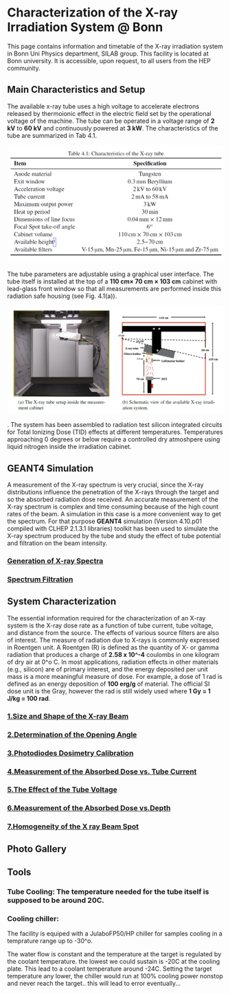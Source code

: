 # Characterization of the X-ray Irradiation System @ Bonn
This page contains information and timetable of the X-ray irradiation system in Bonn Uni Physics department, SILAB group. This facility is located at Bonn university. It is accessible, upon request, to all users from the HEP community.
## Main Characteristics and Setup
The available x-ray tube uses a high voltage to accelerate electrons released by thermoionic effect in the electric field set by the operational voltage of the machine. The tube can be operated in a voltage range of **2 kV** to **60 kV** and continuously powered at **3 kW**. The characteristics of the tube are summarized in Tab 4.1.<p align="center"><img src="https://github.com/ahmedqamesh/Xray_Irradiation_System_Bonn/blob/master/images/tablexray.png" width = 600 title=""></p>The tube parameters are adjustable using a graphical user interface. The tube itself is installed at the top of a **110 cm× 70 cm × 103 cm** cabinet with lead-glass front window so that all measurements are performed inside this radiation safe housing (see Fig. 4.1(a)).<p align="center"><img src="https://github.com/ahmedqamesh/Xray_Irradiation_System_Bonn/blob/master/images/tablexraycabinet.png" width = 700 title=""></p>.
The system has been assembled to radiation test silicon integrated circuits for Total Ionizing Dose (TID) effects at different temperatures. Temperatures approaching 0 degrees or below require a controlled dry atmoshpere using liquid nitrogen inside the irradiation cabinet.
## GEANT4 Simulation
A measurement of the X-ray spectrum is very crucial, since the X-ray distributions influence the penetration of the X-rays through the target and so the absorbed radiation dose received. An accurate measurement of the X-ray spectrum is complex and time consuming because of the high count rates of the beam. A simulation in this case is a more convenient way to get the spectrum. For that purpose **GEANT4** simulation (Version 4.10.p01 compiled with CLHEP 2.1.3.1 libraries) toolkit has been
used to simulate the X-ray spectrum produced by the tube and study the effect of tube potential and
filtration on the beam intensity.
### [Generation of X-ray Spectra](https://github.com/ahmedqamesh/Xray_Irradiation_System_Bonn/edit/master/README.md)
### [Spectrum Filtration](https://github.com/ahmedqamesh/Xray_Irradiation_System_Bonn/edit/master/README.md)

## System Characterization
The essential information required for the characterization of an X-ray system is the X-ray dose rate as a function of tube current, tube voltage, and distance from the source. The effects of various source filters are also of interest. The measure of radiation due to X-rays is commonly expressed in Roentgen unit. A Roentgen (R) is defined as the quantity of X- or gamma radiation that produces a charge of **2.58 x 10^-4** coulombs in one kilogram of dry air at 0^o C. In most applications, radiation effects in other materials (e.g., silicon) are of primary interest, and the energy deposited per unit mass is a more meaningful measure of dose. For example, a dose of 1 rad is defined as an energy deposition of **100 erg/g** of material. The official SI dose unit is the Gray, however the rad is still widely used where **1 Gy = 1 J/kg = 100 rad**.
### [1.Size and Shape of the X-ray Beam](https://github.com/ahmedqamesh/Xray_Irradiation_System_Bonn/wiki/1.Size-and-Shape-of-the-X-ray-Beam)
### [2.Determination of the Opening Angle](https://github.com/ahmedqamesh/Xray_Irradiation_System_Bonn/wiki/2.Determination-of-the-Opening-Angle)
### [3.Photodiodes Dosimetry Calibration](https://github.com/ahmedqamesh/Xray_Irradiation_System_Bonn/wiki/3.Photodiodes-Dosimetry-Calibration)
### [4.Measurement of the Absorbed Dose vs. Tube Current](https://github.com/ahmedqamesh/Xray_Irradiation_System_Bonn/wiki/4.Measurement-of-the-Absorbed-Dose-vs.-Tube-Current)
### [5.The Effect of the Tube Voltage](https://github.com/ahmedqamesh/Xray_Irradiation_System_Bonn/wiki/5.The-Effect-of-the-Tube-Voltage)

### [6.Measurement of the Absorbed Dose vs.Depth](https://github.com/ahmedqamesh/Xray_Irradiation_System_Bonn/wiki/6.-Measurement-of-the-Absorbed-Dose-vs.-Depth)

### [7.Homogeneity of the X ray Beam Spot](https://github.com/ahmedqamesh/Xray_Irradiation_System_Bonn/wiki/7.-Homogeneity-of-the-X-ray-Beam-Spot)

## Photo Gallery

## Tools
### Tube Cooling: The temperature needed for the tube itself is supposed to be around 20C. 
### Cooling chiller:
The facility is equiped with a JulaboFP50/HP chiller for samples cooling in a temprature range up to -30^o. 



The water flow is constant and the temperature at the target is regulated by the coolant temperature. the lowest we could sustain is -20C at the cooling plate. This lead to a coolant temperature around -24C. Setting the target temperature any lower, the chiller would run at 100% cooling power nonstop and never reach the target.. this will lead to error eventually...


